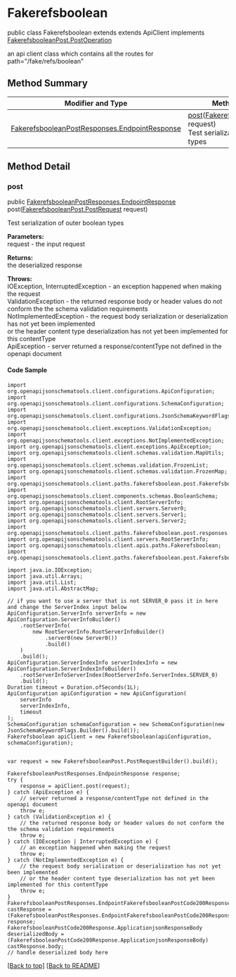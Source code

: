 # Fakerefsboolean

public class Fakerefsboolean extends extends ApiClient implements
[FakerefsbooleanPost.PostOperation](../../paths/fakerefsboolean/FakerefsbooleanPost.md#postoperation)

an api client class which contains all the routes for path="/fake/refs/boolean"

## Method Summary
| Modifier and Type | Method and Description |
| ----------------- | ---------------------- |
| [FakerefsbooleanPostResponses.EndpointResponse](../../paths/fakerefsboolean/post/FakerefsbooleanPostResponses.md#endpointresponse) | [post](#post)([FakerefsbooleanPost.PostRequest](../../paths/fakerefsboolean/FakerefsbooleanPost.md#postrequest) request)<br>Test serialization of outer boolean types |

## Method Detail

### post
public [FakerefsbooleanPostResponses.EndpointResponse](../../paths/fakerefsboolean/post/FakerefsbooleanPostResponses.md#endpointresponse) post([FakerefsbooleanPost.PostRequest](../../paths/fakerefsboolean/FakerefsbooleanPost.md#postrequest) request)

Test serialization of outer boolean types

**Parameters:**<br>
request - the input request

**Returns:**<br>
the deserialized response

**Throws:**<br>
IOException, InterruptedException - an exception happened when making the request<br>
ValidationException - the returned response body or header values do not conform the the schema validation requirements<br>
NotImplementedException - the request body serialization or deserialization has not yet been implemented<br>
                          or the header content type deserialization has not yet been implemented for this contentType<br>
ApiException - server returned a response/contentType not defined in the openapi document<br>

#### Code Sample
```
import org.openapijsonschematools.client.configurations.ApiConfiguration;
import org.openapijsonschematools.client.configurations.SchemaConfiguration;
import org.openapijsonschematools.client.configurations.JsonSchemaKeywordFlags;
import org.openapijsonschematools.client.exceptions.ValidationException;
import org.openapijsonschematools.client.exceptions.NotImplementedException;
import org.openapijsonschematools.client.exceptions.ApiException;
import org.openapijsonschematools.client.schemas.validation.MapUtils;
import org.openapijsonschematools.client.schemas.validation.FrozenList;
import org.openapijsonschematools.client.schemas.validation.FrozenMap;
import org.openapijsonschematools.client.paths.fakerefsboolean.post.FakerefsbooleanPostRequestBody;
import org.openapijsonschematools.client.components.schemas.BooleanSchema;
import org.openapijsonschematools.client.RootServerInfo;
import org.openapijsonschematools.client.servers.Server0;
import org.openapijsonschematools.client.servers.Server1;
import org.openapijsonschematools.client.servers.Server2;
import org.openapijsonschematools.client.paths.fakerefsboolean.post.responses.FakerefsbooleanPostCode200Response;
import org.openapijsonschematools.client.servers.RootServerInfo;
import org.openapijsonschematools.client.apis.paths.Fakerefsboolean;
import org.openapijsonschematools.client.paths.fakerefsboolean.post.FakerefsbooleanPostResponses;

import java.io.IOException;
import java.util.Arrays;
import java.util.List;
import java.util.AbstractMap;

// if you want to use a server that is not SERVER_0 pass it in here and change the ServerIndex input below
ApiConfiguration.ServerInfo serverInfo = new ApiConfiguration.ServerInfoBuilder()
    .rootServerInfo(
        new RootServerInfo.RootServerInfoBuilder()
            .server0(new Server0())
            .build()
    )
    .build();
ApiConfiguration.ServerIndexInfo serverIndexInfo = new ApiConfiguration.ServerIndexInfoBuilder()
    .rootServerInfoServerIndex(RootServerInfo.ServerIndex.SERVER_0)
    .build();
Duration timeout = Duration.ofSeconds(1L);
ApiConfiguration apiConfiguration = new ApiConfiguration(
    serverInfo
    serverIndexInfo,
    timeout
);
SchemaConfiguration schemaConfiguration = new SchemaConfiguration(new JsonSchemaKeywordFlags.Builder().build());
Fakerefsboolean apiClient = new Fakerefsboolean(apiConfiguration, schemaConfiguration);


var request = new FakerefsbooleanPost.PostRequestBuilder().build();

FakerefsbooleanPostResponses.EndpointResponse response;
try {
    response = apiClient.post(request);
} catch (ApiException e) {
    // server returned a response/contentType not defined in the openapi document
    throw e;
} catch (ValidationException e) {
    // the returned response body or header values do not conform the the schema validation requirements
    throw e;
} catch (IOException | InterruptedException e) {
    // an exception happened when making the request
    throw e;
} catch (NotImplementedException e) {
    // the request body serialization or deserialization has not yet been implemented
    // or the header content type deserialization has not yet been implemented for this contentType
    throw e;
}
FakerefsbooleanPostResponses.EndpointFakerefsbooleanPostCode200Response castResponse = (FakerefsbooleanPostResponses.EndpointFakerefsbooleanPostCode200Response) response;
FakerefsbooleanPostCode200Response.ApplicationjsonResponseBody deserializedBody = (FakerefsbooleanPostCode200Response.ApplicationjsonResponseBody) castResponse.body;
// handle deserialized body here
```
[[Back to top]](#top) [[Back to README]](../../../README.md)
